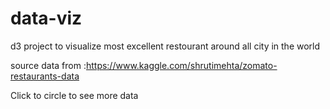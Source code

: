# data-viz

d3 project to visualize
most excellent restourant around all city in the world

source data from :https://www.kaggle.com/shrutimehta/zomato-restaurants-data

Click to circle to see more data

